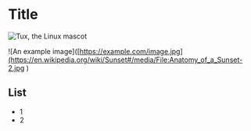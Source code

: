 # Title

![Tux, the Linux mascot](https://en.wikipedia.org/wiki/Sunset#/media/File:Anatomy_of_a_Sunset-2.jpg)

![An example image]([https://example.com/image.jpg](https://en.wikipedia.org/wiki/Sunset#/media/File:Anatomy_of_a_Sunset-2.jpg )

## List
- 1
- 2
